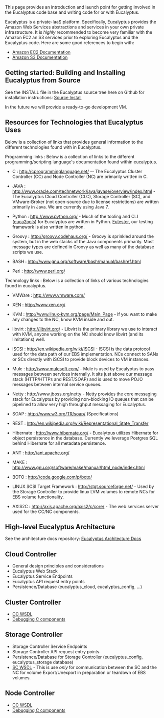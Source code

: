 This page provides an introduction and launch point for getting involved in the Eucalyptus code base and writing code for or with Eucalyptus.

Eucalyptus is a private-IaaS platform. Specifically, Eucalyptus provides the Amazon Web Services abstractions and services in your own private infrastructure. It is *highly* recommended to become very familiar with the Amazon EC2 an S3 services prior to exploring Eucalyptus and the Eucalyptus code. Here are some good references to begin with:
* [Amazon EC2 Documentation](http://aws.amazon.com/documentation/ec2/)
* [Amazon S3 Documentation](http://aws.amazon.com/documentation/s3/)

## Getting started: Building and Installing Eucalyptus from Source
See the INSTALL file in the Eucalyptus source tree here on Github for installation instructions: [Source Install](https://github.com/eucalyptus/eucalyptus/blob/master/INSTALL)

In the future we will provide a ready-to-go development VM.

## Resources for Technologies that Eucalyptus Uses
Below is a collection of links that provides general information to the different technologies found with in Eucalyptus.
  
Programming links : Below is a collection of links to the different programming/scripting language's documentation found within eucalyptus.  

  * C : http://cprogramminglanguage.net/ -- The Eucalyptus Cluster Controller (CC) and Node Controller (NC) are primarily written in C.
 
  * JAVA : http://www.oracle.com/technetwork/java/javase/overview/index.html - The Eucalyptus Cloud Controller (CLC), Storage Controller (SC), and VMware-Broker (not open-source due to license restrictions) are written primarily in Java. We are currently using Java 7.

  * Python : http://www.python.org/ - Much of the tooling and CLI ([euca2ools](https://github.com/eucalyptus/euca2ools)) for Eucalyptus are written in Python. [Eutester](https://github.com/eucalyptus/eutester), our testing framework is also written in python.

  * Groovy : http://groovy.codehaus.org/ - Groovy is sprinkled around the system, but in the web stacks of the Java components primarily. Most message types are defined in Groovy as well as many of the database scripts we use.

  * BASH : http://www.gnu.org/software/bash/manual/bashref.html
 
  * Perl : http://www.perl.org/


Technology links : Below is a collection of links of various technologies found in eucalyptus.

  * VMWare : http://www.vmware.com/
 
  * XEN : http://www.xen.org/
 
  * KVM : http://www.linux-kvm.org/page/Main_Page - If you want to make any changes to the NC, know KVM inside and out.
 
  * libvirt : http://libvirt.org/ - Libvirt is the primary library we use to interact with KVM, anyone working on the NC should know libvirt (and its limitations) well.
  
  * iSCSI : http://en.wikipedia.org/wiki/ISCSI - ISCSI is the data protocol used for the data path of our EBS implementation. NCs connect to SANs or SCs directly with iSCSI to provide block devices to VM instances.
 
  * Mule : http://www.mulesoft.com/ - Mule is used by Eucalyptus to pass messages between services internally. It sits just above our message stack (HTTP/HTTPs and REST/SOAP) and is used to move POJO messages between internal service queues.
 
  * Netty : http://www.jboss.org/netty - Netty provides the core messaging stack for Eucalyptus by providing non-blocking IO queues that can be pipelined to allow very high throughput messaging for Eucalyptus.
 
  * SOAP : http://www.w3.org/TR/soap/ (Specifications)
 
  * REST : http://en.wikipedia.org/wiki/Representational_State_Transfer
 
  * Hibernate : http://www.hibernate.org/ - Eucalytpus utilizes Hibernate for object persistence in the database. Currently we leverage Postgres SQL behind Hibernate for all metadata persistence.
 
  * ANT : http://ant.apache.org/
 
  * MAKE : http://www.gnu.org/software/make/manual/html_node/index.html
  
  * BOTO : http://code.google.com/p/boto/
  
  * LINUX SCSI Target Framework : http://stgt.sourceforge.net/ - Used by the Storage Controller to provide linux LVM volumes to remote NCs for EBS volume functionality.

  * AXIS2C : http://axis.apache.org/axis2/c/core/ - The web services server used for the CC/NC components.

## High-level Eucalyptus Architecture
See the architecture docs repository: [Eucalyptus Architecture Docs](http://github.com/eucalyptus/architecture-docs)

## Cloud Controller
* General design principles and considerations
* Eucalyptus Web Stack
* Eucalyptus Service Endpoints
* Eucalyptus API request entry points
* Persistence/Database (eucalyptus_cloud, eucalyptus_config, ...)

## Cluster Controller
* [CC WSDL](https://github.com/eucalyptus/eucalyptus/blob/master/wsdl/eucalyptus_cc.wsdl)
* [Debugging C components](Debugging-Eucalyptus-C-language-components)

## Storage Controller
* Storage Controller Service Endpoints
* Storage Controller API request entry points
* Persistence/Database for Storage Controller (eucalyptus_config, eucalyptus_storage database)
* [SC WSDL](https://github.com/eucalyptus/eucalyptus/blob/master/wsdl/eucalyptus_sc.wsdl) - This is use *only* for communication between the SC and the NC for volume Export/Unexport in preparation or teardown of EBS volumes.

## Node Controller
* [CC WSDL](https://github.com/eucalyptus/eucalyptus/blob/master/wsdl/eucalyptus_nc.wsdl)
* [Debugging C components](Debugging-Eucalyptus-C-language-components)